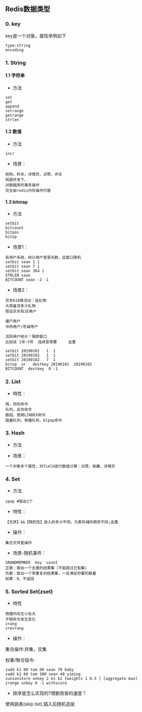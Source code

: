 ## Redis数据类型

### 0. key

key是一个对象，属性举例如下

```text
type:string
encoding
```

### 1. String

#### 1.1 字符串

* 方法

```text
set
get
append
setrange
getrange
strlen
```

#### 1.2 数值

* 方法

```text
incr
```

* 场景：

```text
抢购，秒杀，详情页，点赞，评论
规避并发下，
对数据库的事务操作
完全由redis内存操作代替
```

#### 1.3 bitmap

* 方法

```text
setbit
bitcount
bitpos
bitop
```

* 场景1：

```text
有用户系统，统计用户登录天数，且窗口随机
setbit sean 1 1
setbit sean 7 1
setbit sean 364 1
STRLEN sean
BITCOUNT sean -2 -1
```

* 场景2：

```text
京东618做活动：送礼物
大库备货多少礼物
假设京东有2E用户

僵尸用户
冷热用户/忠诚用户

活跃用户统计！随即窗口
比如说 1号~3号  连续登录要     去重

setbit 20190101   1  1
setbit 20190102   1  1
setbit 20190102   7  1
bitop  or   destkey 20190101  20190102
BITCOUNT  destkey  0 -1 

```

### 2. List

* 特性：

```text
栈，同向命令
队列，反向命令
数组，使用LINDEX命令
阻塞队列，单播队列，blpop命令
```


### 3. Hash


* 方法

* 场景：

```text
一个对象多个属性，对field进行数值计算：点赞，收藏，详情页
```


### 4. Set

* 方法

```text
spop #取出1个
```

* 特性：

```text
【无序】&&【随机性】放入的多少不同，元素存储的顺序不同;去重
```

* 操作：

```text
集合交并差操作
```

* 场景-随机事件：

```text
SRANDMEMBER  key  count
正数：取出一个去重的结果集（不能超过已有集）
负数：取出一个带重复的结果集，一定满足你要的数量
如果：0，不返回
```

### 5. Sorted Set(zset)

* 特性

```text
物理内存左小右大
不随命令发生变化
zrang
zrevrang
```


* 操作：

集合操作:并集，交集

权重/聚合指令:

```text
zadd k1 80 tom 60 sean 70 baby
zadd k2 60 tom 100 sean 40 yiming
zunionstore unkey 2 k1 k2 [weights 1 0.5 ] [aggregate max]
zrange unkey 0 -1 withscore
```

* 排序是怎么实现的?增删改查的速度？

使用跳表(skip list),插入后随机造层
